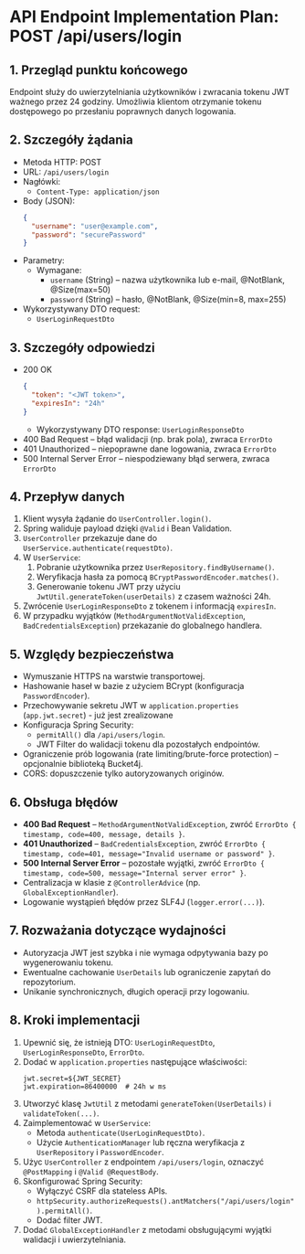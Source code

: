 # API Endpoint Implementation Plan: POST /api/users/login

## 1. Przegląd punktu końcowego
Endpoint służy do uwierzytelniania użytkowników i zwracania tokenu JWT ważnego przez 24 godziny. Umożliwia klientom otrzymanie tokenu dostępowego po przesłaniu poprawnych danych logowania.

## 2. Szczegóły żądania
- Metoda HTTP: POST
- URL: `/api/users/login`
- Nagłówki:
  - `Content-Type: application/json`
- Body (JSON):
  ```json
  {
    "username": "user@example.com",
    "password": "securePassword"
  }
  ```
- Parametry:
  - Wymagane:
    - `username` (String) – nazwa użytkownika lub e-mail, @NotBlank, @Size(max=50)
    - `password` (String) – hasło, @NotBlank, @Size(min=8, max=255)
- Wykorzystywany DTO request:
  - `UserLoginRequestDto`

## 3. Szczegóły odpowiedzi
- 200 OK
  ```json
  {
    "token": "<JWT token>",
    "expiresIn": "24h"
  }
  ```
  - Wykorzystywany DTO response: `UserLoginResponseDto`
- 400 Bad Request – błąd walidacji (np. brak pola), zwraca `ErrorDto`
- 401 Unauthorized – niepoprawne dane logowania, zwraca `ErrorDto`
- 500 Internal Server Error – niespodziewany błąd serwera, zwraca `ErrorDto`

## 4. Przepływ danych
1. Klient wysyła żądanie do `UserController.login()`.
2. Spring waliduje payload dzięki `@Valid` i Bean Validation.
3. `UserController` przekazuje dane do `UserService.authenticate(requestDto)`.
4. W `UserService`:
   1. Pobranie użytkownika przez `UserRepository.findByUsername()`.
   2. Weryfikacja hasła za pomocą `BCryptPasswordEncoder.matches()`.
   3. Generowanie tokenu JWT przy użyciu `JwtUtil.generateToken(userDetails)` z czasem ważności 24h.
5. Zwrócenie `UserLoginResponseDto` z tokenem i informacją `expiresIn`.
6. W przypadku wyjątków (`MethodArgumentNotValidException`, `BadCredentialsException`) przekazanie do globalnego handlera.

## 5. Względy bezpieczeństwa
- Wymuszanie HTTPS na warstwie transportowej.
- Hashowanie haseł w bazie z użyciem BCrypt (konfiguracja `PasswordEncoder`).
- Przechowywanie sekretu JWT w `application.properties` (`app.jwt.secret`) - już jest zrealizowane
- Konfiguracja Spring Security:
  - `permitAll()` dla `/api/users/login`.
  - JWT Filter do walidacji tokenu dla pozostałych endpointów.
- Ograniczenie prób logowania (rate limiting/brute-force protection) – opcjonalnie biblioteką Bucket4j.
- CORS: dopuszczenie tylko autoryzowanych originów.

## 6. Obsługa błędów
- **400 Bad Request** – `MethodArgumentNotValidException`, zwróć  `ErrorDto { timestamp, code=400, message, details }`.
- **401 Unauthorized** – `BadCredentialsException`, zwróć `ErrorDto { timestamp, code=401, message="Invalid username or password" }`.
- **500 Internal Server Error** – pozostałe wyjątki, zwróć `ErrorDto { timestamp, code=500, message="Internal server error" }`.
- Centralizacja w klasie z `@ControllerAdvice` (np. `GlobalExceptionHandler`).
- Logowanie wystąpień błędów przez SLF4J (`logger.error(...)`).

## 7. Rozważania dotyczące wydajności
- Autoryzacja JWT jest szybka i nie wymaga odpytywania bazy po wygenerowaniu tokenu.
- Ewentualne cachowanie `UserDetails` lub ograniczenie zapytań do repozytorium.
- Unikanie synchronicznych, długich operacji przy logowaniu.

## 8. Kroki implementacji
1. Upewnić się, że istnieją DTO: `UserLoginRequestDto`, `UserLoginResponseDto`, `ErrorDto`.
2. Dodać w `application.properties` następujące właściwości:
   ```properties
   jwt.secret=${JWT_SECRET}
   jwt.expiration=86400000  # 24h w ms
   ```
3. Utworzyć klasę `JwtUtil` z metodami `generateToken(UserDetails)` i `validateToken(...)`.
4. Zaimplementować w `UserService`:
   - Metoda `authenticate(UserLoginRequestDto)`.
   - Użycie `AuthenticationManager` lub ręczna weryfikacja z `UserRepository` i `PasswordEncoder`.
5. Użyc `UserController` z endpointem `/api/users/login`, oznaczyć `@PostMapping` i `@Valid @RequestBody`.
6. Skonfigurować Spring Security:
   - Wyłączyć CSRF dla stateless APIs.
   - `httpSecurity.authorizeRequests().antMatchers("/api/users/login").permitAll()`.
   - Dodać filter JWT.
7. Dodać `GlobalExceptionHandler` z metodami obsługującymi wyjątki walidacji i uwierzytelniania.
